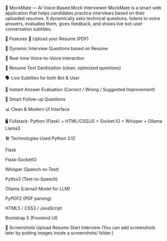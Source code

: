 🎤 MockMate — AI Voice-Based Mock Interviewer
MockMate is a smart web application that helps candidates practice interviews based on their uploaded resumes.
It dynamically asks technical questions, listens to voice answers, evaluates them, gives feedback, and shows live bot-user conversation subtitles.

🚀 Features
📄 Upload your Resume (PDF)

🤖 Dynamic Interview Questions based on Resume

🧠 Real-time Voice-to-Voice interaction

🧹 Resume Text Sanitization (clean, optimized questions)

🗣️ Live Subtitles for both Bot & User

🎯 Instant Answer Evaluation (Correct / Wrong / Suggested Improvement)

🔁 Smart Follow-up Questions

📊 Clean & Modern UI Interface

🖥️ Fullstack: Python (Flask) + HTML/CSS/JS + Socket.IO + Whisper + Ollama Llama3

🛠️ Technologies Used
Python 3.12

Flask

Flask-SocketIO

Whisper (Speech-to-Text)

Pyttsx3 (Text-to-Speech)

Ollama (Llama3 Model for LLM)

PyPDF2 (PDF parsing)

HTML5 / CSS3 / JavaScript

Bootstrap 5 (Frontend UI)

📸 Screenshots
Upload Resume	Start Interview
(You can add screenshots later by putting images inside a screenshots/ folder.)
